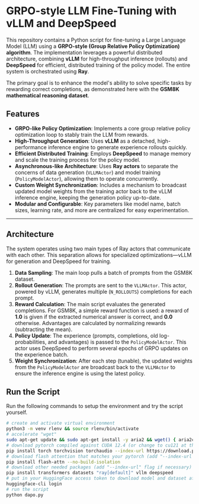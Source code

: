 # GRPO-style LLM Fine-Tuning with vLLM and DeepSpeed

This repository contains a Python script for fine-tuning a Large Language Model (LLM) using a **GRPO-style (Group Relative Policy Optimization) algorithm**. The implementation leverages a powerful distributed architecture, combining **vLLM** for high-throughput inference (rollouts) and **DeepSpeed** for efficient, distributed training of the policy model. The entire system is orchestrated using **Ray**.

The primary goal is to enhance the model's ability to solve specific tasks by rewarding correct completions, as demonstrated here with the **GSM8K mathematical reasoning dataset**.

## Features

  * **GRPO-like Policy Optimization**: Implements a core group relative policy optimization loop to stably train the LLM from rewards.
  * **High-Throughput Generation**: Uses **vLLM** as a detached, high-performance inference engine to generate experience rollouts quickly.
  * **Efficient Distributed Training**: Employs **DeepSpeed** to manage memory and scale the training process for the policy model.
  * **Asynchronous-like Architecture**: Uses **Ray actors** to separate the concerns of data generation (`VLLMActor`) and model training (`PolicyModelActor`), allowing them to operate concurrently.
  * **Custom Weight Synchronization**: Includes a mechanism to broadcast updated model weights from the training actor back to the vLLM inference engine, keeping the generation policy up-to-date.
  * **Modular and Configurable**: Key parameters like model name, batch sizes, learning rate, and more are centralized for easy experimentation.

-----

## Architecture

The system operates using two main types of Ray actors that communicate with each other. This separation allows for specialized optimizations—vLLM for generation and DeepSpeed for training.

1.  **Data Sampling**: The main loop pulls a batch of prompts from the GSM8K dataset.
2.  **Rollout Generation**: The prompts are sent to the `VLLMActor`. This actor, powered by vLLM, generates multiple (`N_ROLLOUTS`) completions for each prompt.
3.  **Reward Calculation**: The main script evaluates the generated completions. For GSM8K, a simple reward function is used: a reward of **1.0** is given if the extracted numerical answer is correct, and **0.0** otherwise. Advantages are calculated by normalizing rewards (subtracting the mean).
4.  **Policy Update**: The experience (prompts, completions, old log-probabilities, and advantages) is passed to the `PolicyModelActor`. This actor uses DeepSpeed to perform several epochs of GRPO updates on the experience batch.
5.  **Weight Synchronization**: After each step (tunable), the updated weights from the `PolicyModelActor` are broadcast back to the `VLLMActor` to ensure the inference engine is using the latest policy.

## Run the Script

Run the following commands to setup the environment and try the script yourself.

```bash
# create and activate virtual environment
python3 -m venv rlenv && source rlenv/bin/activate
# accelerate "wget"
sudo apt-get update && sudo apt-get install -y aria2 && wget() { aria2c -x16 -s16 "$@"; }
# download pytorch compiled against CUDA 12.4 (or change to cu121 at the end if you have CUDA 12.1)
pip install torch torchvision torchaudio --index-url https://download.pytorch.org/whl/cu124
# download flash attention that matches your pytorch (add "--index-url full_url" to change to the index url specified by "full_url" if the official url doesn't work fast enough)
pip install flash-attn --no-build-isolation
# download other needed packages (add "--index-url" flag if necessary)
pip install transformers datasets "ray[default]" vllm deepspeed 
# put in your HuggingFace access token to download model and dataset after running the following command
huggingface-cli login
# run the script
python dapo.py
```
